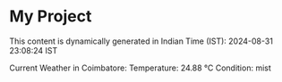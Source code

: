 # My Project

This content is dynamically generated in Indian Time (IST): 2024-08-31 23:08:24 IST


Current Weather in Coimbatore:
Temperature: 24.88 °C
Condition: mist
